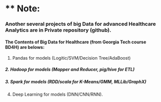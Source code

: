 # ** Note: 
### Another several projects of big Data for advanced Healthcare Analytics are in Private repository (github).
####  The Contents of Big Data for Healthcare (from Georgia Tech course BD4H) are belows:
1. Pandas for models (Logitic/SVM/Decision Tree/AdaBoost)
##### 2. Hadoop for models (Mapper and Reducer, pig/hive for ETL) 
##### 3. Spark for models (RDD/scala for K-Means/GMM, MLLib/GraphX) 
4. Deep Learning for models (DNN/CNN/RNN).
<br>
<br>
<br>
<br>
<br>
